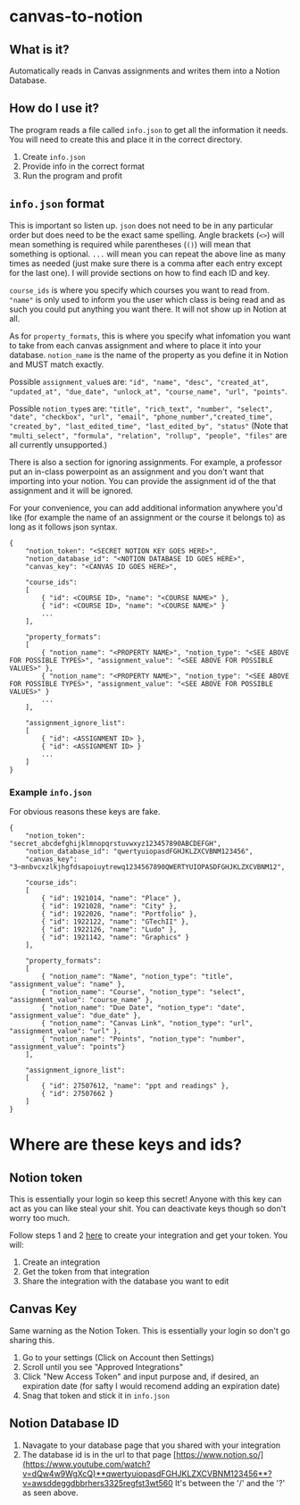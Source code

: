 # canvas-to-notion

## What is it? 

Automatically reads in Canvas assignments and writes them into a Notion Database. 


## How do I use it? 

The program reads a file called `info.json` to get all the information it needs. You will need to create this and place it in the correct directory. 

1. Create `info.json` 
2. Provide info in the correct format 
3. Run the program and profit 

## `info.json` format 

This is important so listen up. `json` does not need to be in any particular order but does need to be the exact same spelling. Angle brackets (`<>`) will mean something is required while parentheses (`()`) will mean that something is optional. `...` will mean you can repeat the above line as many times as needed (just make sure there is a comma after each entry except for the last one). I will provide sections on how to find each ID and key. 

`course_ids` is where you specify which courses you want to read from. `"name"` is only used to inform you the user which class is being read and as such you could put anything you want there. It will not show up in Notion at all. 

As for `property_formats`, this is where you specify what infomation you want to take from each canvas assignment and where to place it into your database. `notion_name` is the name of the property as you define it in Notion and MUST match exactly. 

Possible `assignment_value`s are: `"id", "name", "desc", "created_at", "updated_at", "due_date", "unlock_at", "course_name", "url", "points"`. 

Possible `notion_type`s are: `"title", "rich_text", "number", "select", "date", "checkbox", "url", "email", "phone_number","created_time", "created_by", "last_edited_time", "last_edited_by", "status"` (Note that `"multi_select", "formula", "relation", "rollup", "people", "files"` are all currently unsupported.)

There is also a section for ignoring assignments. For example, a professor put an in-class powerpoint as an assignment and you don't want that importing into your notion. You can provide the assignment id of the that assignment and it will be ignored. 

For your convenience, you can add additional information anywhere you'd like (for example the name of an assignment or the course it belongs to) as long as it follows json syntax. 

```
{
    "notion_token": "<SECRET NOTION KEY GOES HERE>",
    "notion_database_id": "<NOTION DATABASE ID GOES HERE>",
    "canvas_key": "<CANVAS ID GOES HERE>",

    "course_ids":
    [
        { "id": <COURSE ID>, "name": "<COURSE NAME>" },
        { "id": <COURSE ID>, "name": "<COURSE NAME>" }
        ...
    ],

    "property_formats":
    [
        { "notion_name": "<PROPERTY NAME>", "notion_type": "<SEE ABOVE FOR POSSIBLE TYPES>", "assignment_value": "<SEE ABOVE FOR POSSIBLE VALUES>" },
        { "notion_name": "<PROPERTY NAME>", "notion_type": "<SEE ABOVE FOR POSSIBLE TYPES>", "assignment_value": "<SEE ABOVE FOR POSSIBLE VALUES>" }
        ...
    ],

    "assignment_ignore_list":
    [
        { "id": <ASSIGNMENT ID> },
        { "id": <ASSIGNMENT ID> }
        ...
    ]
}
```

### Example `info.json`
For obvious reasons these keys are fake. 
```
{
    "notion_token": "secret_abcdefghijklmnopqrstuvwxyz123457890ABCDEFGH",
    "notion_database_id": "qwertyuiopasdFGHJKLZXCVBNM123456",
    "canvas_key": "3~mnbvcxzlkjhgfdsapoiuytrewq1234567890QWERTYUIOPASDFGHJKLZXCVBNM12",

    "course_ids":
    [
        { "id": 1921014, "name": "Place" },
        { "id": 1921028, "name": "City" },
        { "id": 1922026, "name": "Portfolio" },
        { "id": 1922122, "name": "GTechII" },
        { "id": 1922126, "name": "Ludo" },
        { "id": 1921142, "name": "Graphics" }
    ],

    "property_formats":
    [
        { "notion_name": "Name", "notion_type": "title", "assignment_value": "name" },
        { "notion_name": "Course", "notion_type": "select", "assignment_value": "course_name" },
        { "notion_name": "Due Date", "notion_type": "date", "assignment_value": "due_date" },
        { "notion_name": "Canvas Link", "notion_type": "url", "assignment_value": "url" },
        { "notion_name": "Points", "notion_type": "number", "assignment_value": "points"}
    ],

    "assignment_ignore_list":
    [
        { "id": 27507612, "name": "ppt and readings" },
        { "id": 27507662 }
    ]
}
```

# Where are these keys and ids? 

## Notion token 
This is essentially your login so keep this secret! Anyone with this key can act as you can like steal your shit. You can deactivate keys though so don't worry too much. 

Follow steps 1 and 2 [here](https://developers.notion.com/docs/getting-started#step-1-create-an-integration) to create your integration and get your token. You will:
1. Create an integration 
2. Get the token from that integration 
3. Share the integration with the database you want to edit 

## Canvas Key 
Same warning as the Notion Token. This is essentially your login so don't go sharing this. 
1. Go to your settings (Click on Account then Settings) 
2. Scroll until you see "Approved Integrations" 
3. Click "New Access Token" and input purpose and, if desired, an expiration date (for safty I would recomend adding an expiration date) 
4. Snag that token and stick it in `info.json` 

## Notion Database ID 
1. Navagate to your database page that you shared with your integration 
2. The database id is in the url to that page 
[https://www.notion.so/](https://www.youtube.com/watch?v=dQw4w9WgXcQ)**qwertyuiopasdFGHJKLZXCVBNM123456**?v=awsddeggdbbrhers3325regfst3wt560
It's between the '/' and the '?' as seen above. 